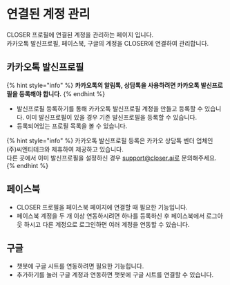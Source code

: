 # 연결된 계정 관리

CLOSER 프로필에 연결된 계정을 관리하는 페이지 입니다.  
카카오톡 발신프로필, 페이스북, 구글의 계정을 CLOSER에 연결하여 관리합니다.

## 카카오톡 발신프로필

{% hint style="info" %}
**카카오톡의 알림톡, 상담톡을 사용하려면 카카오톡 발신프로필을 등록해야 합니다.**
{% endhint %}

* 발신프로필 등록하기를 통해 카카오톡 발신프로필 계정을 만들고 등록할 수 있습니다. 이미 발신프로필이 있을 경우 기존 발신프로필을 등록할 수 있습니다.
* 등록되어있는 프로필 목록을 볼 수 있습니다.

{% hint style="info" %}
카카오톡 발신프로필 등록은 카카오 상담톡 벤더 업체인 \(주\)씨엔티테크와 제휴하여 제공하고 있습니다.  
다른 곳에서 이미 발신프로필을 설정하신 경우 support@closer.ai로 문의해주세요.
{% endhint %}

## 페이스북

* CLOSER 프로필을 페이스북 페이지에 연결할 때 필요한 기능입니다.
* 페이스북 계정을 두 개 이상 연동하시려면 하나를 등록하신 후 페이스북에서 로그아웃 하시고 다른 계정으로 로그인하면 여러 계정을 연동할 수 있습니다.

## 구글

* 챗봇에 구글 시트를 연동하려면 필요한 기능힙니다.
* 추가하기를 눌러 구글 계정과 연동하면 챗봇에 구글 시트를 연결할 수 있습니다.

